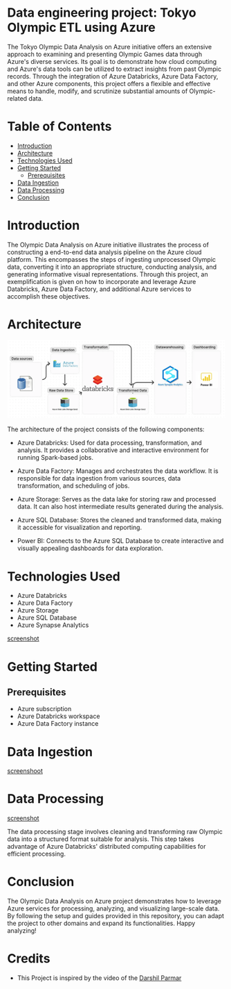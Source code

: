 # Data engineering project: Tokyo Olympic ETL using Azure 

The Tokyo Olympic Data Analysis on Azure initiative offers an extensive approach to examining and presenting Olympic Games data through Azure's diverse services. Its goal is to demonstrate how cloud computing and Azure's data tools can be utilized to extract insights from past Olympic records. Through the integration of Azure Databricks, Azure Data Factory, and other Azure components, this project offers a flexible and effective means to handle, modify, and scrutinize substantial amounts of Olympic-related data.

# Table of Contents

- [Introduction](#Introduction)
- [Architecture](#Architecture)
- [Technologies Used](#TechnologiesUsed)
- [Getting Started](#GettingStarted)
  - [Prerequisites](#Prerequisites)
- [Data Ingestion](#DataIngestion)
- [Data Processing](#DataProcessing)
- [Conclusion](#Conclusion)

# Introduction

The Olympic Data Analysis on Azure initiative illustrates the process of constructing a end-to-end data analysis pipeline on the Azure cloud platform. This encompasses the steps of ingesting unprocessed Olympic data, converting it into an appropriate structure, conducting analysis, and generating informative visual representations. Through this project, an exemplification is given on how to incorporate and leverage Azure Databricks, Azure Data Factory, and additional Azure services to accomplish these objectives.

# Architecture

![Architecture](Screenshot/Pojectarchitecture.png)

The architecture of the project consists of the following components:

- Azure Databricks: Used for data processing, transformation, and analysis. It provides a collaborative and interactive environment for running Spark-based jobs.

- Azure Data Factory: Manages and orchestrates the data workflow. It is responsible for data ingestion from various sources, data transformation, and scheduling of jobs.

- Azure Storage: Serves as the data lake for storing raw and processed data. It can also host intermediate results generated during the analysis.

- Azure SQL Database: Stores the cleaned and transformed data, making it accessible for visualization and reporting.

- Power BI: Connects to the Azure SQL Database to create interactive and visually appealing dashboards for data exploration.

# Technologies Used

- Azure Databricks
- Azure Data Factory
- Azure Storage
- Azure SQL Database
- Azure Synapse Analytics

[screenshot](google.com)

# Getting Started

## Prerequisites

- Azure subscription
- Azure Databricks workspace
- Azure Data Factory instance

# Data Ingestion

[screenshoot](google.com)


# Data Processing

[screenshot](google.com)

The data processing stage involves cleaning and transforming raw Olympic data into a structured format suitable for analysis. This step takes advantage of Azure Databricks' distributed computing capabilities for efficient processing.

# Conclusion

The Olympic Data Analysis on Azure project demonstrates how to leverage Azure services for processing, analyzing, and visualizing large-scale data. By following the setup and guides provided in this repository, you can adapt the project to other domains and expand its functionalities. Happy analyzing!

# Credits

- This Project is inspired by the video of the [Darshil Parmar](https://www.youtube.com/@DarshilParmar) 









